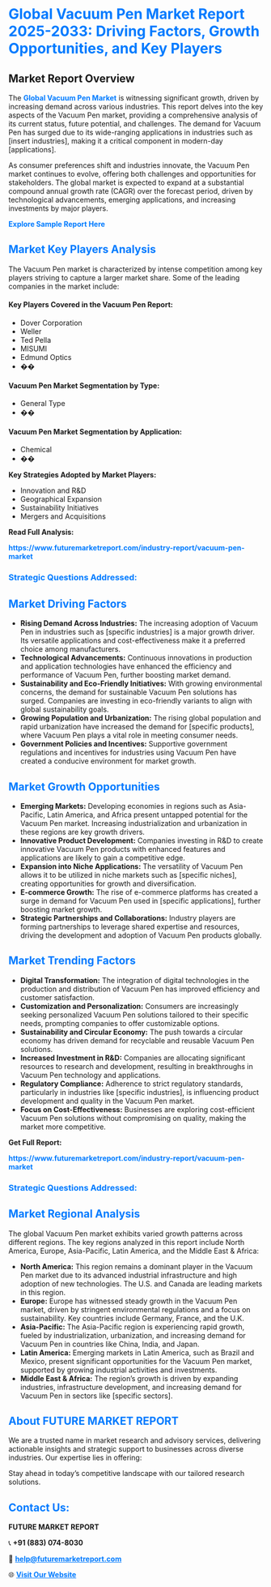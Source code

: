 <h1 style="color: #007BFF;">Global Vacuum Pen Market Report 2025-2033: Driving Factors, Growth Opportunities, and Key Players</h1>

<section id="overview">
<h2>Market Report Overview</h2>
<p>The <a href="https://www.futuremarketreport.com/industry-report/vacuum-pen-market" style="color: #007BFF; text-decoration: none;"><strong>Global Vacuum Pen Market</strong></a> is witnessing significant growth, driven by increasing demand across various industries. This report delves into the key aspects of the Vacuum Pen market, providing a comprehensive analysis of its current status, future potential, and challenges. The demand for Vacuum Pen has surged due to its wide-ranging applications in industries such as [insert industries], making it a critical component in modern-day [applications].</p>
<p>As consumer preferences shift and industries innovate, the Vacuum Pen market continues to evolve, offering both challenges and opportunities for stakeholders. The global market is expected to expand at a substantial compound annual growth rate (CAGR) over the forecast period, driven by technological advancements, emerging applications, and increasing investments by major players.</p>
</section>

<section id="overview">
<p><a href="https://www.futuremarketreport.com/request-sample/reportId=113804" style="color: #007BFF; text-decoration: none;"><strong>Explore Sample Report Here</strong></a></p>
</section>

<section id="key-players">
<h2 style="color: #007BFF;">Market Key Players Analysis</h2>
<p>The Vacuum Pen market is characterized by intense competition among key players striving to capture a larger market share. Some of the leading companies in the market include:</p>
<h4>Key Players Covered in the Vacuum Pen Report:</h4>
<ul><li>Dover Corporation</li><li>Weller</li><li>Ted Pella</li><li>MISUMI</li><li>Edmund Optics</li><li>��</li></ul>
<h4>Vacuum Pen Market Segmentation by Type:</h4>
<ul><li>General Type</li><li>��</li></ul>

<h4>Vacuum Pen Market Segmentation by Application:</h4>
<ul><li>Chemical</li><li>��</li></ul>
<p><strong>Key Strategies Adopted by Market Players:</strong></p>
<ul>
<li>Innovation and R&D</li>
<li>Geographical Expansion</li>
<li>Sustainability Initiatives</li>
<li>Mergers and Acquisitions</li>
</ul>
</section>

<section>
<p><strong>Read Full Analysis: </strong></p><a href="https://www.futuremarketreport.com/industry-report/vacuum-pen-market" style="color: #007BFF; text-decoration: none;"><strong>https://www.futuremarketreport.com/industry-report/vacuum-pen-market</strong></a>
<h3 style="color: #007BFF;">Strategic Questions Addressed:</h3>
</section>

<section id="driving-factors">
<h2 style="color: #007BFF;">Market Driving Factors</h2>
<ul>
<li><strong>Rising Demand Across Industries:</strong> The increasing adoption of Vacuum Pen in industries such as [specific industries] is a major growth driver. Its versatile applications and cost-effectiveness make it a preferred choice among manufacturers.</li>
<li><strong>Technological Advancements:</strong> Continuous innovations in production and application technologies have enhanced the efficiency and performance of Vacuum Pen, further boosting market demand.</li>
<li><strong>Sustainability and Eco-Friendly Initiatives:</strong> With growing environmental concerns, the demand for sustainable Vacuum Pen solutions has surged. Companies are investing in eco-friendly variants to align with global sustainability goals.</li>
<li><strong>Growing Population and Urbanization:</strong> The rising global population and rapid urbanization have increased the demand for [specific products], where Vacuum Pen plays a vital role in meeting consumer needs.</li>
<li><strong>Government Policies and Incentives:</strong> Supportive government regulations and incentives for industries using Vacuum Pen have created a conducive environment for market growth.</li>
</ul>
</section>

<section id="growth-opportunities">
<h2 style="color: #007BFF;">Market Growth Opportunities</h2>
<ul>
<li><strong>Emerging Markets:</strong> Developing economies in regions such as Asia-Pacific, Latin America, and Africa present untapped potential for the Vacuum Pen market. Increasing industrialization and urbanization in these regions are key growth drivers.</li>
<li><strong>Innovative Product Development:</strong> Companies investing in R&D to create innovative Vacuum Pen products with enhanced features and applications are likely to gain a competitive edge.</li>
<li><strong>Expansion into Niche Applications:</strong> The versatility of Vacuum Pen allows it to be utilized in niche markets such as [specific niches], creating opportunities for growth and diversification.</li>
<li><strong>E-commerce Growth:</strong> The rise of e-commerce platforms has created a surge in demand for Vacuum Pen used in [specific applications], further boosting market growth.</li>
<li><strong>Strategic Partnerships and Collaborations:</strong> Industry players are forming partnerships to leverage shared expertise and resources, driving the development and adoption of Vacuum Pen products globally.</li>
</ul>
</section>

<section id="trending-factors">
<h2 style="color: #007BFF;">Market Trending Factors</h2>
<ul>
<li><strong>Digital Transformation:</strong> The integration of digital technologies in the production and distribution of Vacuum Pen has improved efficiency and customer satisfaction.</li>
<li><strong>Customization and Personalization:</strong> Consumers are increasingly seeking personalized Vacuum Pen solutions tailored to their specific needs, prompting companies to offer customizable options.</li>
<li><strong>Sustainability and Circular Economy:</strong> The push towards a circular economy has driven demand for recyclable and reusable Vacuum Pen solutions.</li>
<li><strong>Increased Investment in R&D:</strong> Companies are allocating significant resources to research and development, resulting in breakthroughs in Vacuum Pen technology and applications.</li>
<li><strong>Regulatory Compliance:</strong> Adherence to strict regulatory standards, particularly in industries like [specific industries], is influencing product development and quality in the Vacuum Pen market.</li>
<li><strong>Focus on Cost-Effectiveness:</strong> Businesses are exploring cost-efficient Vacuum Pen solutions without compromising on quality, making the market more competitive.</li>
</ul>
</section>

<section>
<p><strong>Get Full Report: </strong></p><a href="https://www.futuremarketreport.com/industry-report/vacuum-pen-market" style="color: #007BFF; text-decoration: none;"><strong>https://www.futuremarketreport.com/industry-report/vacuum-pen-market</strong></a>
<h3 style="color: #007BFF;">Strategic Questions Addressed:</h3>
</section>


<section id="regional-analysis">
<h2 style="color: #007BFF;">Market Regional Analysis</h2>
<p>The global Vacuum Pen market exhibits varied growth patterns across different regions. The key regions analyzed in this report include North America, Europe, Asia-Pacific, Latin America, and the Middle East & Africa:</p>
<ul>
<li><strong>North America:</strong> This region remains a dominant player in the Vacuum Pen market due to its advanced industrial infrastructure and high adoption of new technologies. The U.S. and Canada are leading markets in this region.</li>
<li><strong>Europe:</strong> Europe has witnessed steady growth in the Vacuum Pen market, driven by stringent environmental regulations and a focus on sustainability. Key countries include Germany, France, and the U.K.</li>
<li><strong>Asia-Pacific:</strong> The Asia-Pacific region is experiencing rapid growth, fueled by industrialization, urbanization, and increasing demand for Vacuum Pen in countries like China, India, and Japan.</li>
<li><strong>Latin America:</strong> Emerging markets in Latin America, such as Brazil and Mexico, present significant opportunities for the Vacuum Pen market, supported by growing industrial activities and investments.</li>
<li><strong>Middle East & Africa:</strong> The region’s growth is driven by expanding industries, infrastructure development, and increasing demand for Vacuum Pen in sectors like [specific sectors].</li>
</ul>
</section>

<footer>
<h2 style="color: #007BFF;">About FUTURE MARKET REPORT</h2>
<p>We are a trusted name in market research and advisory services, delivering actionable insights and strategic support to businesses across diverse industries. Our expertise lies in offering:</p>

<p>Stay ahead in today’s competitive landscape with our tailored research solutions.</p>

<h2 style="color: #007BFF;">Contact Us:</h2>
<p><strong>FUTURE MARKET REPORT</strong></p>
<p>📞 <strong>+91 (883) 074-8030</strong></p>
<p>📧 <strong><a href="mailto:help@futuremarketreport.com" style="color: #007BFF;">help@futuremarketreport.com</a></strong></p>
<p>🌐 <strong><a href="https://www.futuremarketreport.com/" style="color: #007BFF;">Visit Our Website</a></strong></p>
</footer>